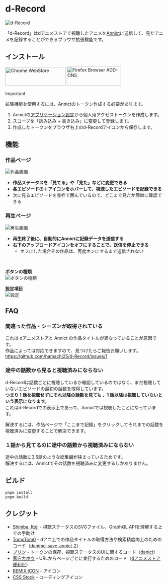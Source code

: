 # d-Record

<picture>
  <source media="(prefers-color-scheme: dark)" srcset="https://github.com/hamachi25/d-Record/blob/images/logo-black.png">
  <source media="(prefers-color-scheme: light)" srcset="https://github.com/hamachi25/d-Record/blob/images/logo-white.png">
  <img alt="d-Record" src="https://github.com/hamachi25/d-Record/blob/images/logo-white.png">
</picture>

「d-Record」はdアニメストアで視聴したアニメを[Annict](https://annict.com/)に送信して、見たアニメを記録することができるブラウザ拡張機能です。

## インストール

<a href="https://chromewebstore.google.com/detail/d-record/blcncccafadeklhhhimddgbgojalmpgn"><img alt="Chrome WebStore" width="191.8" height="58" src="https://storage.googleapis.com/web-dev-uploads/image/WlD8wC6g8khYWPJUsQceQkhXSlv1/HRs9MPufa1J1h5glNhut.png"></a>
<a href="https://addons.mozilla.org/ja/firefox/addon/d-record/"><img alt="Firefox Browser ADD-ONS" width="172" height="60" src="https://blog.mozilla.org/addons/files/2015/11/get-the-addon.png"></a>

> [!IMPORTANT]
> 拡張機能を使用するには、Annictのトークン作成する必要があります。
>
> 1. Annictの[アプリケーション設定](https://annict.com/settings/apps)から個人用アクセストークンを作成します。
> 2. スコープを「読み込み + 書き込み」に変更して登録します。
> 3. 作成したトークンをブラウザ右上のd-Recordアイコンから保存します。

## 機能

### 作品ページ

![作品画面](https://github.com/hamachi25/d-Record/blob/images/work.jpg)

- **作品ステータスを「見てる」や「見た」などに変更できる**
- **各エピソードの＋アイコンをホバーして、視聴したエピソードを記録できる**
- 次に見るエピソードを赤枠で囲んでいるので、どこまで見たか簡単に確認できる

### 再生ページ

![再生画面](https://github.com/hamachi25/d-Record/blob/images/player.jpg)

- **再生終了後に、自動的にAnnictに記録データを送信する**
- **右下のアップロードアイコンをオフにすることで、送信を停止できる**
  - オフにした場合その作品は、再度オンにするまで送信されない

&nbsp;

**ボタンの種類**  
![ボタンの種類](https://github.com/hamachi25/d-Record/blob/images/button.jpg)

**設定項目**  
![設定](https://github.com/hamachi25/d-Record/blob/images/settings.jpg)

## FAQ

### 間違った作品・シーズンが取得されている

これは dアニメストアと Annict の作品タイトルが異なっていることが原因です。  
作品によっては対応できますので、見つけたらご報告お願いします。 https://github.com/hamachi25/d-Record/issues/1

### 途中の話数から見ると視聴済みにならない

d-Recordは話数ごとに視聴しているか確認しているのではなく、まだ視聴していないエピソードの最初の話数を取得しています。  
**つまり 1 話を視聴せずにそれ以降の話数を見ても 、1 話以降は視聴していないという表示になります。**  
これはd-Recordでの表示上であって、Annictでは視聴したことになっています。

解決するには、作品ページで「ここまで記録」をクリックしてそれまでの話数を視聴済みに変更することで解決できます。

### １話から見てるのに途中の話数から視聴済みにならない

途中の話数に3.5話のような総集編が挟まっているためです。  
解決するには、Annictでその話数を視聴済みに変更するしかありません。

## ビルド

```
pnpm install
pnpm build
```

## クレジット

- [Shimba, Koji](https://github.com/shimbaco) - 視聴ステータスのSVGファイル、GraphQL APIを理解する上での手助け
- [TomoTom0](https://github.com/TomoTom0) - dアニ上での作品タイトルの取得方法や検索精度向上のためのコード（[danime-save-annict-2](https://github.com/TomoTom0/danime-save-annict-2)）
- [プリン](https://github.com/kazu3jp) - トークンの保存、視聴ステータスのUIに関するコード（[danict](https://github.com/kazu3jp/danict)）
- [家守カホウ](https://twitter.com/y_kahou) - URLからページごとに実行するためのコード（[dアニメストア便利化](https://greasyfork.org/ja/scripts/414008)）
- [REMIX ICON](https://remixicon.com/) - アイコン
- [CSS Stock](https://pote-chil.com/css-stock/ja/loading) - ローディングアイコン
